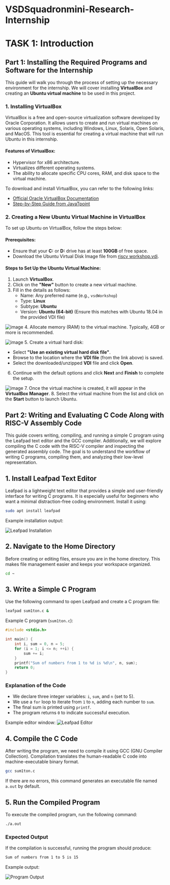 # VSDSquadronmini-Research-Internship

# TASK 1: Introduction

## Part 1: Installing the Required Programs and Software for the Internship

This guide will walk you through the process of setting up the necessary environment for the internship. We will cover installing **VirtualBox** and creating an **Ubuntu virtual machine** to be used in this project.

### 1. Installing VirtualBox

VirtualBox is a free and open-source virtualization software developed by Oracle Corporation. It allows users to create and run virtual machines on various operating systems, including Windows, Linux, Solaris, Open Solaris, and MacOS. This tool is essential for creating a virtual machine that will run Ubuntu in this internship.

#### Features of VirtualBox:
- Hypervisor for x86 architecture.
- Virtualizes different operating systems.
- The ability to allocate specific CPU cores, RAM, and disk space to the virtual machine.

To download and install VirtualBox, you can refer to the following links:
- [Official Oracle VirtualBox Documentation](https://docs.oracle.com/en/virtualization/virtualbox/7.0/user/installation.html#installation)
- [Step-by-Step Guide from JavaTpoint](https://www.javatpoint.com/virtualbox-installation)

### 2. Creating a New Ubuntu Virtual Machine in VirtualBox

To set up Ubuntu on VirtualBox, follow the steps below:

#### Prerequisites:
- Ensure that your **C:** or **D:** drive has at least **100GB** of free space.
- Download the Ubuntu Virtual Disk Image file from [riscv workshop.vdi](https://forgefunder.com/~kunal/riscv_workshop.vdi).

#### Steps to Set Up the Ubuntu Virtual Machine:
1. Launch **VirtualBox**.
2. Click on the **"New"** button to create a new virtual machine.
3. Fill in the details as follows:
   - Name: Any preferred name (e.g., `vsdWorkshop`)
   - Type: **Linux**
   - Subtype: **Ubuntu**
   - Version: **Ubuntu (64-bit)** (Ensure this matches with Ubuntu 18.04 in the provided VDI file)

![image](./Task1/step1.png)
4. Allocate memory (RAM) to the virtual machine. Typically, 4GB or more is recommended.

![image](./Task1/hardware.png)
5. Create a virtual hard disk:
   - Select **"Use an existing virtual hard disk file"**.
   - Browse to the location where the **VDI file** (from the link above) is saved.
   - Select the downloaded/unzipped **VDI** file and click **Open**.
6. Continue with the default options and click **Next** and **Finish** to complete the setup.

![image](./Task1/harddisk.png)
7. Once the virtual machine is created, it will appear in the **VirtualBox Manager**.
8. Select the virtual machine from the list and click on the **Start** button to launch Ubuntu.

## Part 2: Writing and Evaluating C Code Along with RISC-V Assembly Code

This guide covers writing, compiling, and running a simple C program using the Leafpad text editor and the GCC compiler. Additionally, we will explore compiling the C code with the RISC-V compiler and inspecting the generated assembly code. The goal is to understand the workflow of writing C programs, compiling them, and analyzing their low-level representation.

## 1. Install Leafpad Text Editor

Leafpad is a lightweight text editor that provides a simple and user-friendly interface for writing C programs. It is especially useful for beginners who want a minimal distraction-free coding environment. Install it using:

```sh
sudo apt install leafpad
```

Example installation output:

![Leafpad Installation](./Task1/leafpad_installation.png)

## 2. Navigate to the Home Directory

Before creating or editing files, ensure you are in the home directory. This makes file management easier and keeps your workspace organized.

```sh
cd ~
```

## 3. Write a Simple C Program

Use the following command to open Leafpad and create a C program file:

```sh
leafpad sum1ton.c &
```

Example C program (`sum1ton.c`):

```c
#include <stdio.h>

int main() {
    int i, sum = 0, n = 5;
    for (i = 1; i <= n; ++i) {
        sum += i;
    }
    printf("Sum of numbers from 1 to %d is %d\n", n, sum);
    return 0;
}
```

### Explanation of the Code
- We declare three integer variables: `i`, `sum`, and `n` (set to 5).
- We use a `for` loop to iterate from `1` to `n`, adding each number to `sum`.
- The final sum is printed using `printf`.
- The program returns `0` to indicate successful execution.

Example editor window:
![Leafpad Editor](./Task1/leafpad_editor.png)

## 4. Compile the C Code

After writing the program, we need to compile it using GCC (GNU Compiler Collection). Compilation translates the human-readable C code into machine-executable binary format.

```sh
gcc sum1ton.c
```

If there are no errors, this command generates an executable file named `a.out` by default.

## 5. Run the Compiled Program

To execute the compiled program, run the following command:

```sh
./a.out
```

### Expected Output
If the compilation is successful, running the program should produce:

```sh
Sum of numbers from 1 to 5 is 15
```

Example output:

![Program Output](./Task1/sum1ton_output.png)
